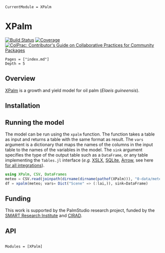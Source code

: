```@meta
CurrentModule = XPalm
```

# XPalm

[![Build Status](https://github.com/PalmStudio/XPalm.jl/actions/workflows/CI.yml/badge.svg?branch=main)](https://github.com/PalmStudio/XPalm.jl/actions/workflows/CI.yml?query=branch%3Amain)
[![Coverage](https://codecov.io/gh/PalmStudio/XPalm.jl/branch/main/graph/badge.svg)](https://codecov.io/gh/PalmStudio/XPalm.jl)
[![ColPrac: Contributor's Guide on Collaborative Practices for Community Packages](https://img.shields.io/badge/ColPrac-Contributor's%20Guide-blueviolet)](https://github.com/SciML/ColPrac)

```@contents
Pages = ["index.md"]
Depth = 5
```

## Overview

[XPalm](https://github.com/PalmStudio/XPalm.jl) is a growth and yield model for oil palm (*Elaeis guineensis*).

## Installation


## Running the model

The model can be run using the `xpalm` function. The function takes a table as input and returns a table with the same format as result. The `vars` argument is a dictionary that maps the names of the columns in the input table to the names of the variables in the model. The `sink` argument specifies the type of the output table such as a `DataFrame`, or any table implementing the `Tables.jl` interface (*e.g.* [XSLX](https://github.com/felipenoris/XLSX.jl), [SQLite](https://github.com/JuliaDatabases/SQLite.jl), [Arrow](https://github.com/apache/arrow-julia), see here [for all integrations](https://github.com/JuliaData/Tables.jl/blob/main/INTEGRATIONS.md)).

```julia
using XPalm, CSV, DataFrames
meteo = CSV.read(joinpath(dirname(dirname(pathof(XPalm))), "0-data/meteo.csv"), DataFrame)
df = xpalm(meteo; vars= Dict("Scene" => (:lai,)), sink=DataFrame)
```

## Funding

This work is supported by the PalmStudio research project, funded by the [SMART Research Institute](https://smartri.id/) and [CIRAD](https://www.cirad.fr/en).

## API

```@index
```

```@autodocs
Modules = [XPalm]
```